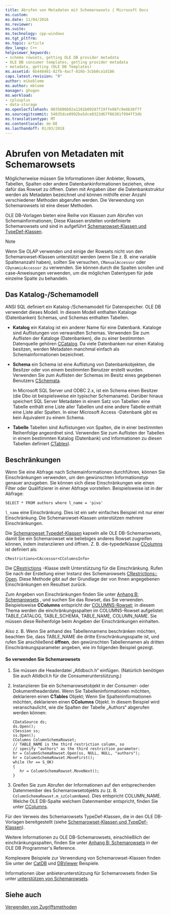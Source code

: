 ```yaml
---
title: Abrufen von Metadaten mit Schemarowsets | Microsoft Docs
ms.custom: 
ms.date: 11/04/2016
ms.reviewer: 
ms.suite: 
ms.technology: cpp-windows
ms.tgt_pltfrm: 
ms.topic: article
dev_langs: C++
helpviewer_keywords:
- schema rowsets, getting OLE DB provider metadata
- OLE DB consumer templates, getting provider metadata
- metadata, getting (OLE DB Templates)
ms.assetid: 6b448461-82fb-4acf-816b-3cbb0ca1d186
caps.latest.revision: "9"
author: mikeblome
ms.author: mblome
manager: ghogen
ms.workload:
- cplusplus
- data-storage
ms.openlocfilehash: 0035606b02a1281b09287f19ffe087c9e6b36f7f
ms.sourcegitcommit: 54035dce0992ba5dce0323d67f86301f994ff3db
ms.translationtype: MT
ms.contentlocale: de-DE
ms.lasthandoff: 01/03/2018
---
```

# <a name="obtaining-metadata-with-schema-rowsets"></a>Abrufen von Metadaten mit Schemarowsets
Möglicherweise müssen Sie Informationen über Anbieter, Rowsets, Tabellen, Spalten oder andere Datenbankinformationen beziehen, ohne dafür das Rowset zu öffnen. Daten mit Angaben über die Datenbankstruktur werden als Metadaten bezeichnet und können mithilfe einer Anzahl verschiedener Methoden abgerufen werden. Die Verwendung von Schemarowsets ist eine dieser Methoden.  
  
 OLE DB-Vorlagen bieten eine Reihe von Klassen zum Abrufen von Schemainformationen; Diese Klassen erstellen vordefinierte Schemarowsets und sind in aufgeführt [Schemarowset-Klassen und TypeDef-Klassen](../../data/oledb/schema-rowset-classes-and-typedef-classes.md).  
  
> [!NOTE]
>  Wenn Sie OLAP verwenden und einige der Rowsets nicht von den Schemarowset-Klassen unterstützt werden (wenn Sie z. B. eine variable Spaltenanzahl haben), sollten Sie versuchen, `CManualAccessor` oder `CDynamicAccessor` zu verwenden. Sie können durch die Spalten scrollen und case-Anweisungen verwenden, um die möglichen Datentypen für jede einzelne Spalte zu behandeln.  
  
## <a name="catalogschema-model"></a>Das Katalog-/Schemamodell  
 ANSI SQL definiert ein Katalog-/Schemamodell für Datenspeicher. OLE DB verwendet dieses Modell. In diesem Modell enthalten Kataloge (Datenbanken) Schemas, und Schemas enthalten Tabellen.  
  
-   **Katalog** ein Katalog ist ein anderer Name für eine Datenbank. Kataloge sind Auflistungen von verwandten Schemas. Verwenden Sie zum Auflisten der Kataloge (Datenbanken), die zu einer bestimmten Datenquelle gehören [CCatalog](../../data/oledb/ccatalogs-ccataloginfo.md). Da viele Datenbanken nur einen Katalog besitzen, werden Metadaten manchmal einfach als Schemainformationen bezeichnet.  
  
-   **Schema** ein Schema ist eine Auflistung von Datenbankobjekten, die Besitzer oder von einem bestimmten Benutzer erstellt wurden. Verwenden Sie zum Auflisten der Schemas im Besitz eines gegebenen Benutzers [CSchemata](../../data/oledb/cschemata-cschematainfo.md).  
  
     In Microsoft SQL Server und ODBC 2.x, ist ein Schema einen Besitzer (die Dbo ist beispielsweise ein typischer Schemaname). Darüber hinaus speichert SQL Server Metadaten in einem Satz von Tabellen: eine Tabelle enthält eine Liste aller Tabellen und eine andere Tabelle enthält eine Liste aller Spalten. In einer Microsoft Access -Datenbank gibt es kein Äquivalent zu einem Schema.  
  
-   **Tabelle** Tabellen sind Auflistungen von Spalten, die in einer bestimmten Reihenfolge angeordnet sind. Verwenden Sie zum Auflisten der Tabellen in einem bestimmten Katalog (Datenbank) und Informationen zu diesen Tabellen definiert [CTables](../../data/oledb/ctables-ctableinfo.md)).  
  
## <a name="restrictions"></a>Beschränkungen  
 Wenn Sie eine Abfrage nach Schemainformationen durchführen, können Sie Einschränkungen verwenden, um den gewünschten Informationstyp genauer anzugeben. Sie können sich diese Einschränkungen wie einen Filter oder Qualifizierer in einer Abfrage vorstellen. Beispielsweise ist in der Abfrage:  
  
```  
SELECT * FROM authors where l_name = 'pivo'  
```  
  
 `l_name` eine Einschränkung. Dies ist ein sehr einfaches Beispiel mit nur einer Einschränkung. Die Schemarowset-Klassen unterstützen mehrere Einschränkungen.  
  
 Die [Schemarowset Typedef-Klassen](../../data/oledb/schema-rowset-classes-and-typedef-classes.md) kapseln alle OLE DB-Schemarowsets, damit Sie ein Schemarowset wie beliebiges anderes Rowset zugreifen können, indem instanziieren und öffnen. Z. B. die-typedefklasse [CColumns](../../data/oledb/ccolumns-ccolumnsinfo.md) ist definiert als:  
  
```  
CRestrictions<CAccessor<CColumnsInfo>  
```  
  
 Die [CRestrictions](../../data/oledb/crestrictions-class.md) -Klasse stellt Unterstützung für die Einschränkung. Rufen Sie nach der Erstellung einer Instanz des Schemarowsets [CRestrictions:: Open](../../data/oledb/crestrictions-open.md). Diese Methode gibt auf der Grundlage der von Ihnen angegebenen Einschränkungen ein Resultset zurück.  
  
 Zum Angeben von Einschränkungen finden Sie unter [Anhang B: Schemarowsets](http://go.microsoft.com/fwlink/p/?linkid=64681) , und suchen Sie das Rowset, das Sie verwenden. Beispielsweise **CColumns** entspricht der [COLUMNS-Rowset](http://go.microsoft.com/fwlink/p/?linkid=64682); in diesem Thema werden die einchränkungsspalten im COLUMNS-Rowset aufgelistet: TABLE_CATALOG, TABLE_SCHEMA, TABLE_NAME, COLUMN_NAME. Sie müssen diese Reihenfolge beim Angeben der Einschränkungen einhalten.  
  
 Also z. B. Wenn Sie anhand des Tabellennamens beschränken möchten, beachten Sie, dass TABLE_NAME die dritte Einschränkungsspalte ist, und rufen Sie anschließend **öffnen**, den gewünschten Tabellennamen als dritten Einschränkungsparameter angeben, wie im folgenden Beispiel gezeigt.  
  
#### <a name="to-use-schema-rowsets"></a>So verwenden Sie Schemarowsets  
  
1.  Sie müssen die Headerdatei „Atldbsch.h“ einfügen. (Natürlich benötigen Sie auch Atldbcli.h für die Consumerunterstützung.)  
  
2.  Instanziieren Sie ein Schemarowsetobjekt in der Consumer- oder Dokumentheaderdatei. Wenn Sie Tabelleninformationen möchten, deklarieren einen **CTables** Objekt; Wenn Sie Spalteninformationen möchten, deklarieren einen **CColumns** Objekt. In diesem Beispiel wird veranschaulicht, wie die Spalten der Tabelle „Authors“ abgerufen werden können:  
  
    ```  
    CDataSource ds;  
    ds.Open();  
    CSession ss;  
    ss.Open();  
    CColumns ColumnSchemaRowset;  
    // TABLE_NAME is the third restriction column, so  
    // specify "authors" as the third restriction parameter:  
    hr = ColumnSchemaRowset.Open(ss, NULL, NULL, "authors");  
    hr = ColumnSchemaRowset.MoveFirst();  
    while (hr == S_OK)  
    {  
       hr = ColumnSchemaRowset.MoveNext();  
    }  
    ```  
  
3.  Greifen Sie zum Abrufen der Informationen auf den entsprechenden Datenmember des Schemarowsetobjekts zu (z. B. `ColumnSchemaRowset.m_szColumnName`). Dies entspricht COLUMN_NAME. Welche OLE DB-Spalte welchem Datenmember entspricht, finden Sie unter [CColumns](../../data/oledb/ccolumns-ccolumnsinfo.md).  
  
 Für den Verweis des Schemarowsets TypeDef-Klassen, die in den OLE DB-Vorlagen bereitgestellt (siehe [Schemarowset-Klassen und TypeDef-Klassen](../../data/oledb/schema-rowset-classes-and-typedef-classes.md)).  
  
 Weitere Informationen zu OLE DB-Schemarowsets, einschließlich der einchränkungsspalten, finden Sie unter [Anhang B: Schemarowsets](http://go.microsoft.com/fwlink/p/?linkid=64681) in der OLE DB Programmer's Reference.  
  
 Komplexere Beispiele zur Verwendung von Schemarowset-Klassen finden Sie unter der [CatDB](http://msdn.microsoft.com/en-us/003d516b-2bf6-444e-8be5-4ebaa0b66046) und [DBViewer](http://msdn.microsoft.com/en-us/07620f99-c347-4d09-9ebc-2459e8049832) Beispiele.  
  
 Informationen über anbieterunterstützung für Schemarowsets finden Sie unter [unterstützen von Schemarowsets](../../data/oledb/supporting-schema-rowsets.md).  
  
## <a name="see-also"></a>Siehe auch  
 [Verwenden von Zugriffsmethoden](../../data/oledb/using-accessors.md)